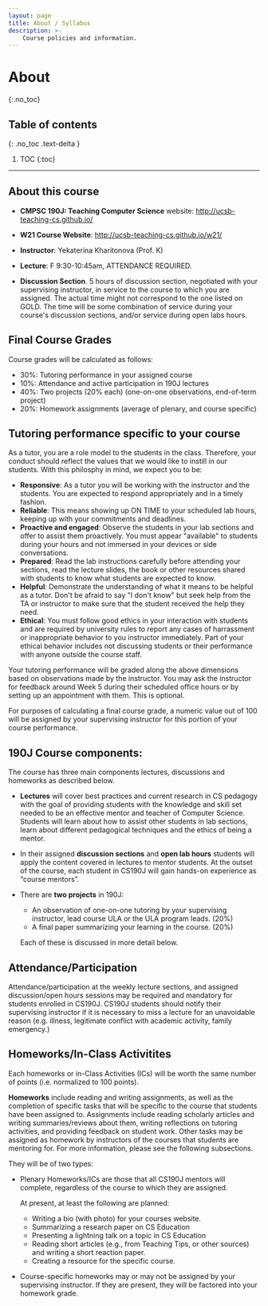 ```yaml
---
layout: page
title: About / Syllabus
description: >-
    Course policies and information.
---
```


# About
{:.no_toc}

## Table of contents
{: .no_toc .text-delta }

1. TOC
{:toc}

---

## About this course

* **CMPSC 190J: Teaching Computer Science** website: <http://ucsb-teaching-cs.github.io/>
* **W21 Course Website**: <http://ucsb-teaching-cs.github.io/w21/>
* **Instructor**: Yekaterina Kharitonova (Prof. K)

* **Lecture**: F 9:30-10:45am, ATTENDANCE REQUIRED.
* **Discussion Section**. 5 hours of discussion section, negotiated with your supervising instructor, in service to the course to which you are assigned. The actual time might not correspond to the one listed on GOLD. The time will be some combination of service during your course's discussion sections, and/or service during open labs hours. 


## Final Course Grades 

Course grades will be calculated as follows:

* 30%: Tutoring performance in your assigned course
* 10%: Attendance and active participation in 190J lectures
* 40%: Two projects (20% each) (one-on-one observations, end-of-term project)
* 20%: Homework assignments (average of plenary, and course specific)

## Tutoring performance specific to your course

As a tutor, you are a role model to the students in the class. Therefore, your conduct should reflect the values that we would like to instill in our students. With this philosphy in mind, we expect you to be:

* **Responsive**: As a tutor you will be working with the instructor and the students. You are expected to respond appropriately and in a timely fashion.
* **Reliable**: This means showing up ON TIME to your scheduled lab hours, keeping up with your commitments and deadlines.
* **Proactive and engaged**: Observe the students in your lab sections and offer to assist them proactively. You must appear "available" to students during your hours and not immersed in your devices or side conversations.
* **Prepared**: Read the lab instructions carefully before attending your sections, read the lecture slides, the book or other resources shared with students to know what students are expected to know.
* **Helpful**: Demonstrate the understanding of what it means to be helpful as a tutor. Don't be afraid to say "I don't know" but seek help from the TA or instructor to make sure that the student received the help they need.
* **Ethical**: You must follow good ethics in your interaction with students and are required by university rules to report any cases of harrassment or inappropriate behavior to you instructor immediately. Part of your ethical behavior includes not discussing students or their performance with anyone outside the course staff.

Your tutoring performance will be graded along the above dimensions based on observations made by the instructor. You may ask the instructor for feedback around Week 5 during their scheduled office hours or by setting up an appointment with them. This is optional. 

For purposes of calculating a final course grade, a numeric value out of 100 will be assigned by your supervising instructor for this portion of your course performance.


## 190J Course components:

The course has three main components lectures, discussions and homeworks as described below.

* **Lectures** will cover best practices and current research in CS pedagogy with the goal of providing students with the knowledge and skill set needed to be an effective mentor and teacher of Computer Science. Students will learn about how to assist other students in lab sections, learn about different pedagogical techniques and the ethics of being a mentor.

* In their assigned **discussion sections** and **open lab hours** students will apply the content covered in lectures to mentor students. At the outset of the course, each student in CS190J will gain hands-on experience as “course mentors”.

* There are **two projects** in 190J:
   * An observation of one-on-one tutoring by your supervising instructor, lead course ULA or the ULA program leads. (20%)
   * A final paper summarizing your learning in the course. (20%)
   
   Each of these is discussed in more detail below.


## Attendance/Participation

Attendance/participation at the weekly lecture sections, and assigned discussion/open hours sessions may be required and mandatory for students enrolled in CS190J. CS190J students should notify their supervising instructor if it is necessary to miss a lecture for an unavoidable reason (e.g. illness, legitimate conflict with academic activity, family emergency.)

## Homeworks/In-Class Activitites

Each homeworks or in-Class Activities (ICs) will be worth the same number of points (i.e. normalized to 100 points).

**Homeworks** include reading and writing assignments, as well as the completion of specific tasks that will be specific to the course that students have been assigned to. Assignments include reading scholarly articles and writing summaries/reviews about them, writing reflections on tutoring activities, and providing feedback on student work. Other tasks may be assigned as homework by instructors of the courses that students are mentoring for. For more information, please see the following subsections.

They will be of two types:

* Plenary Homeworks/ICs are those that all CS190J mentors will complete, regardless of the course to which they are assigned.

   At present, at least the following are planned:
   
   * Writing a bio (with photo) for your courses website.
   * Summarizing a research paper on CS Education
   * Presenting a lightning talk on a topic in CS Education
   * Reading short articles (e.g., from Teaching Tips, or other sources) and writing a short reaction paper.
   * Creating a resource for the specific course.

* Course-specific homeworks may or may not be assigned by your supervising instructor.  If they are present, they will be factored into your homework grade.

